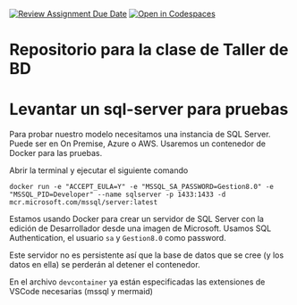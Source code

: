 [![Review Assignment Due Date](https://classroom.github.com/assets/deadline-readme-button-22041afd0340ce965d47ae6ef1cefeee28c7c493a6346c4f15d667ab976d596c.svg)](https://classroom.github.com/a/GWaJXfvb)
[![Open in Codespaces](https://classroom.github.com/assets/launch-codespace-2972f46106e565e64193e422d61a12cf1da4916b45550586e14ef0a7c637dd04.svg)](https://classroom.github.com/open-in-codespaces?assignment_repo_id=18444125)
# Repositorio para la clase de Taller de BD


# Levantar un sql-server para pruebas

Para probar nuestro modelo necesitamos una instancia de SQL Server. Puede ser en On Premise, Azure o AWS. Usaremos un contenedor de Docker para las pruebas.
 
Abrir la terminal y ejecutar el siguiente comando
```
docker run -e "ACCEPT_EULA=Y" -e "MSSQL_SA_PASSWORD=Gestion8.0" -e "MSSQL_PID=Developer" --name sqlserver -p 1433:1433 -d mcr.microsoft.com/mssql/server:latest
```

Estamos usando Docker para crear un servidor de SQL Server con la edición de Desarrollador desde una imagen de Microsoft. Usamos SQL Authentication, el usuario ```sa``` y ```Gestion8.0``` como password. 

Este servidor no es persistente así que la base de datos que se cree (y los datos en ella) se perderán al detener el contenedor.

En el archivo ```devcontainer``` ya están especificadas las extensiones de VSCode necesarias (mssql y mermaid)



